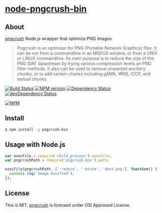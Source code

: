 # [node-pngcrush-bin](https://npmjs.org/package/pngcrush-bin)

## About

[pngcrush](http://pmt.sourceforge.net/pngcrush/) Node.js wrapper that optimize PNG images.

> Pngcrush is an optimizer for PNG (Portable Network Graphics) files. It can be run from a commandline in an MSDOS window, or from a UNIX or LINUX commandline. 
> Its main purpose is to reduce the size of the PNG IDAT datastream by trying various compression levels an PNG filter methods. It also can be used to remove unwanted ancillary chunks, or to add certain chunks including gAMA, tRNS, iCCP, and textual chunks.

[![Build Status](https://travis-ci.org/1000ch/node-pngcrush-bin.png?branch=master)](https://travis-ci.org/1000ch/node-pngcrush-bin)
[![NPM version](https://badge.fury.io/js/pngcrush-bin.png)](http://badge.fury.io/js/pngcrush-bin)
[![Dependency Status](https://david-dm.org/1000ch/pngcrush-bin.png)](https://david-dm.org/1000ch/pngcrush-bin)
[![devDependency Status](https://david-dm.org/1000ch/pngcrush-bin/dev-status.png)](https://david-dm.org/1000ch/pngcrush-bin#info=devDependencies)

[![NPM](https://nodei.co/npm/pngcrush-bin.png)](https://nodei.co/npm/pngcrush-bin/)

## Install

```sh
$ npm install -g pngcrush-bin
```

## Usage with Node.js

```js
var execFile = require('child_process').execFile;
var pngcrushPath = require('pngcrush-bin').path;

execFile(pngcrushPath, ['-reduce', '-brute', 'dest.png'], function() {
  console.log('Image minified');
});
```

## License

This is MIT.
[pngcrush](http://pmt.sourceforge.net/pngcrush/) is licensed under OSI Approved License.
